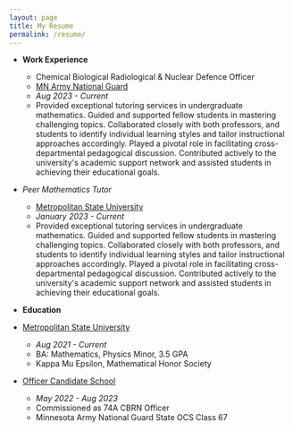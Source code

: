 ```yaml
---
layout: page
title: My Resume
permalink: /resume/
---
```


 - **Work Experience**
  
   - Chemical Biological Radiological & Nuclear Defence Officer
    - [MN Army National Guard](https://www.goarmy.com/careers-and-jobs/career-match/ground-forces/explosives-artillery/74a-cbrn-officer.html)
    - *Aug 2023 - Current*
	- Provided exceptional tutoring services in undergraduate mathematics. Guided and supported fellow students in mastering challenging topics. Collaborated closely with both professors, and students to identify individual learning styles and tailor instructional approaches accordingly. Played a pivotal role in facilitating cross-departmental pedagogical discussion. Contributed actively to the university's academic support network and assisted students in achieving their educational goals.
   
  - *Peer Mathematics Tutor*
	- [Metropolitan State University](https://www.metrostate.edu)
	- *January 2023 - Current*
	- Provided exceptional tutoring services in undergraduate mathematics. Guided and supported fellow students in mastering challenging topics. Collaborated closely with both professors, and students to identify individual learning styles and tailor instructional approaches accordingly. Played a pivotal role in facilitating cross-departmental pedagogical discussion. Contributed actively to the university's academic support network and assisted students in achieving their educational goals.


 - **Education**

  - [Metropolitan State University](https://www.metrostate.edu)
	- *Aug 2021 - Current*
	- BA: Mathematics, Physics Minor, 3.5 GPA
	- Kappa Mu Epsilon, Mathematical Honor Society
  
  - [Officer Candidate School](https://www.goarmy.com/careers-and-jobs/find-your-path/army-officers/ocs.html)
	- *May 2022 - Aug 2023*
	- Commissioned as 74A CBRN Officer
	- Minnesota Army National Guard State OCS Class 67

